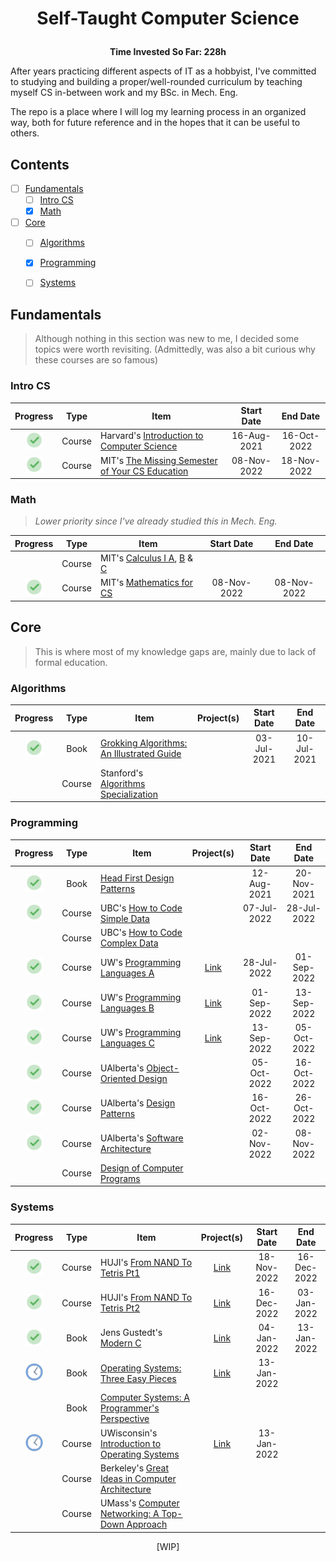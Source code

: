 
  # <p align="center">Self-Taught Computer Science</p>
  <p align="center"><b>Time Invested So Far: 228h</b></p> 
  
After years practicing different aspects of IT as a hobbyist, I've committed to studying and building a proper/well-rounded curriculum by teaching myself CS in-between work and my BSc. in Mech. Eng.

The repo is a place where I will log my learning process in an organized way, both for future reference and in the hopes that it can be useful to others.

## Contents

- [ ] [Fundamentals](#fundamentals)
  - [ ] [Intro CS](#intro-cs)
  - [X] [Math](#math)
- [ ] [Core](#core)
  - [ ] [Algorithms](#algorithms)
  - [X] [Programming](#programming)
  - [ ] [Systems](#systems)


## Fundamentals
>Although nothing in this section was new to me, I decided some topics were worth revisiting. (Admittedly, was also a bit curious why these courses are so famous)

### Intro CS
| Progress | Type | Item | Start Date | End Date |
| :------: | :------: | ------ | :-------: | :-------: |
|<img src="https://github.com/r-nasc/CS-Curriculum/blob/main/Resources/checkmark.png" width="28" title="Completed"/>| Course |Harvard's  [Introduction to Computer Science](https://www.edx.org/course/introduction-computer-science-harvardx-cs50x)|16-Aug-2021|16-Oct-2022|
|<img src="https://github.com/r-nasc/CS-Curriculum/blob/main/Resources/checkmark.png" width="28" title="Completed"/>| Course | MIT's [The Missing Semester of Your CS Education](https://missing.csail.mit.edu/)|08-Nov-2022|18-Nov-2022|


### Math
>*Lower priority since I've already studied this in Mech. Eng.*
>
| Progress | Type | Item | Start Date | End Date |
| :------: | :------: | ------ | :-------: | :-------: |
|| Course| MIT's [Calculus I A](https://openlearninglibrary.mit.edu/courses/course-v1:MITx+18.01.1x+2T2019/about), [B](https://openlearninglibrary.mit.edu/courses/course-v1:MITx+18.01.2x+3T2019/about) & [C](https://openlearninglibrary.mit.edu/courses/course-v1:MITx+18.01.3x+1T2020/about)|||
|<img src="https://github.com/r-nasc/CS-Curriculum/blob/main/Resources/checkmark.png" width="28" title="Completed"/>| Course|MIT's [Mathematics for CS](https://openlearninglibrary.mit.edu/courses/course-v1:OCW+6.042J+2T2019/about)|08-Nov-2022|08-Nov-2022|


## Core
>This is where most of my knowledge gaps are, mainly due to lack of formal education. 

### Algorithms
| Progress | Type | Item | Project(s) | Start Date | End Date |
| :------: | :------: | ------ | :------------: | :-------: | :-------: |
|<img src="https://github.com/r-nasc/CS-Curriculum/blob/main/Resources/checkmark.png" width="28" title="Completed"/>| Book| [Grokking Algorithms: An Illustrated Guide](https://www.amazon.com/Grokking-Algorithms-illustrated-programmers-curious/dp/1617292230)|  |03-Jul-2021|10-Jul-2021|
|| Course|Stanford's  [Algorithms Specialization](https://www.coursera.org/specializations/algorithms)|  |||

### Programming
| Progress | Type | Item | Project(s) | Start Date | End Date |
| :------: | :------: | ------ | :------------: | :-------: | :-------: |
|<img src="https://github.com/r-nasc/CS-Curriculum/blob/main/Resources/checkmark.png" width="28" title="Completed"/>| Book| [Head First Design Patterns](https://www.amazon.com/Head-First-Design-Patterns-Object-Oriented/dp/149207800X)|  |12-Aug-2021|20-Nov-2021|
|<img src="https://github.com/r-nasc/CS-Curriculum/blob/main/Resources/checkmark.png" width="28" title="Completed"/>| Course| UBC's [How to Code Simple Data](https://www.edx.org/course/how-to-code-simple-data)|  |07-Jul-2022|28-Jul-2022|
|| Course| UBC's [How to Code Complex Data](https://www.edx.org/course/how-to-code-complex-data)|  |||
|<img src="https://github.com/r-nasc/CS-Curriculum/blob/main/Resources/checkmark.png" width="28" title="Completed"/>| Course| UW's [Programming Languages A](https://www.coursera.org/learn/programming-languages)|[Link](https://github.com/r-nasc/CS-Curriculum/tree/main/homework/programming-languages)|28-Jul-2022|01-Sep-2022|
|<img src="https://github.com/r-nasc/CS-Curriculum/blob/main/Resources/checkmark.png" width="28" title="Completed"/>| Course| UW's [Programming Languages B](https://www.coursera.org/learn/programming-languages-part-b)|[Link](https://github.com/r-nasc/CS-Curriculum/tree/main/homework/programming-languages)|01-Sep-2022|13-Sep-2022|
|<img src="https://github.com/r-nasc/CS-Curriculum/blob/main/Resources/checkmark.png" width="28" title="Completed"/> | Course| UW's [Programming Languages C](https://www.coursera.org/learn/programming-languages-part-c)|[Link](https://github.com/r-nasc/CS-Curriculum/tree/main/homework/programming-languages)|13-Sep-2022|05-Oct-2022|
|<img src="https://github.com/r-nasc/CS-Curriculum/blob/main/Resources/checkmark.png" width="28" title="Completed"/> | Course| UAlberta's [Object-Oriented Design](https://www.coursera.org/learn/object-oriented-design)|  |05-Oct-2022|16-Oct-2022|
|<img src="https://github.com/r-nasc/CS-Curriculum/blob/main/Resources/checkmark.png" width="28" title="Completed"/>| Course| UAlberta's [Design Patterns](https://www.coursera.org/learn/design-patterns)|  |16-Oct-2022|26-Oct-2022|
|<img src="https://github.com/r-nasc/CS-Curriculum/blob/main/Resources/checkmark.png" width="28" title="Completed"/>| Course| UAlberta's [Software Architecture](https://www.coursera.org/learn/software-architecture)|  |02-Nov-2022|08-Nov-2022|
|| Course|[Design of Computer Programs](https://www.udacity.com/course/design-of-computer-programs--cs212)|  |||

### Systems
| Progress | Type | Item | Project(s) | Start Date | End Date |
| :------: | :------: | ------ | :------------: | :-------: | :-------: |
|<img src="https://github.com/r-nasc/CS-Curriculum/blob/main/Resources/checkmark.png" width="28" title="Completed"/>| Course | HUJI's [From NAND To Tetris Pt1](https://www.coursera.org/course/nand2tetris1)|[Link](https://github.com/r-nasc/CS-Curriculum/tree/main/homework/nand2tetris)|18-Nov-2022|16-Dec-2022|
|<img src="https://github.com/r-nasc/CS-Curriculum/blob/main/Resources/checkmark.png" width="28" title="Completed"/>| Course | HUJI's [From NAND To Tetris Pt2](https://www.coursera.org/learn/nand2tetris2)|[Link](https://github.com/r-nasc/CS-Curriculum/tree/main/homework/nand2tetris)|16-Dec-2022|03-Jan-2022|
|<img src="https://github.com/r-nasc/CS-Curriculum/blob/main/Resources/checkmark.png" width="28" title="Completed"/>| Book| Jens Gustedt's [Modern C](https://hal.inria.fr/hal-02383654/file/ModernC.pdf) |[Link](https://github.com/r-nasc/CS-Curriculum/tree/main/homework/modern-c)|04-Jan-2022|13-Jan-2022|
|<img src="https://github.com/r-nasc/CS-Curriculum/blob/main/Resources/in-progress.png" width="28" title="In Progress"/>| Book| [Operating Systems: Three Easy Pieces](https://www.amazon.com/exec/obidos/ASIN/198508659X/) |[Link](https://github.com/r-nasc/CS-Curriculum/tree/main/homework/ostep)|13-Jan-2022||
|| Book| [Computer Systems: A Programmer's Perspective](https://www.amazon.com/Computer-Systems-Programmers-Perspective-3rd/dp/013409266X) || ||
|<img src="https://github.com/r-nasc/CS-Curriculum/blob/main/Resources/in-progress.png" width="28" title="In Progress"/>| Course | UWisconsin's [ Introduction to Operating Systems](https://pages.cs.wisc.edu/~remzi/Classes/537/Spring2018/) |[Link](https://github.com/r-nasc/CS-Curriculum/tree/main/homework/ostep)|13-Jan-2022||
|| Course |Berkeley's [Great Ideas in Computer Architecture](https://inst.eecs.berkeley.edu/~cs61c/su21/) || ||
|| Course |UMass's [ Computer Networking: A Top-Down Approach](http://gaia.cs.umass.edu/kurose_ross/online_lectures.htm) || ||

<p align="center">[WIP]</p>
